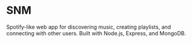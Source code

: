 # SNM
Spotify-like web app for discovering music, creating playlists, and connecting with other users. Built with Node.js, Express, and MongoDB.
